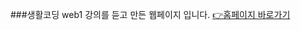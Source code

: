 ###생활코딩 web1 강의를 듣고 만든 웹페이지 입니다.
[👉홈페이지 바로가기](https://seminseminsemin.github.io/my-first-web-site/index.html)
